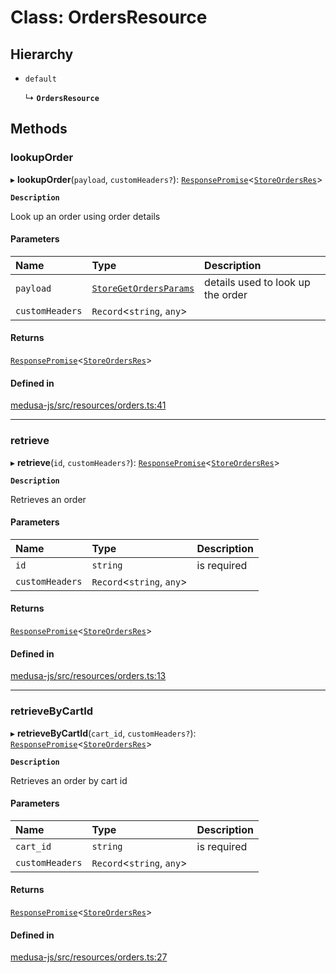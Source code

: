 # Class: OrdersResource

## Hierarchy

- `default`

  ↳ **`OrdersResource`**

## Methods

### lookupOrder

▸ **lookupOrder**(`payload`, `customHeaders?`): [`ResponsePromise`](../modules/internal.md#responsepromise)<[`StoreOrdersRes`](../modules/internal-38.md#storeordersres)\>

**`Description`**

Look up an order using order details

#### Parameters

| Name | Type | Description |
| :------ | :------ | :------ |
| `payload` | [`StoreGetOrdersParams`](internal-38.StoreGetOrdersParams.md) | details used to look up the order |
| `customHeaders` | `Record`<`string`, `any`\> |  |

#### Returns

[`ResponsePromise`](../modules/internal.md#responsepromise)<[`StoreOrdersRes`](../modules/internal-38.md#storeordersres)\>

#### Defined in

[medusa-js/src/resources/orders.ts:41](https://github.com/Julesdj/medusa/blob/3aa08271/packages/medusa-js/src/resources/orders.ts#L41)

___

### retrieve

▸ **retrieve**(`id`, `customHeaders?`): [`ResponsePromise`](../modules/internal.md#responsepromise)<[`StoreOrdersRes`](../modules/internal-38.md#storeordersres)\>

**`Description`**

Retrieves an order

#### Parameters

| Name | Type | Description |
| :------ | :------ | :------ |
| `id` | `string` | is required |
| `customHeaders` | `Record`<`string`, `any`\> |  |

#### Returns

[`ResponsePromise`](../modules/internal.md#responsepromise)<[`StoreOrdersRes`](../modules/internal-38.md#storeordersres)\>

#### Defined in

[medusa-js/src/resources/orders.ts:13](https://github.com/Julesdj/medusa/blob/3aa08271/packages/medusa-js/src/resources/orders.ts#L13)

___

### retrieveByCartId

▸ **retrieveByCartId**(`cart_id`, `customHeaders?`): [`ResponsePromise`](../modules/internal.md#responsepromise)<[`StoreOrdersRes`](../modules/internal-38.md#storeordersres)\>

**`Description`**

Retrieves an order by cart id

#### Parameters

| Name | Type | Description |
| :------ | :------ | :------ |
| `cart_id` | `string` | is required |
| `customHeaders` | `Record`<`string`, `any`\> |  |

#### Returns

[`ResponsePromise`](../modules/internal.md#responsepromise)<[`StoreOrdersRes`](../modules/internal-38.md#storeordersres)\>

#### Defined in

[medusa-js/src/resources/orders.ts:27](https://github.com/Julesdj/medusa/blob/3aa08271/packages/medusa-js/src/resources/orders.ts#L27)
